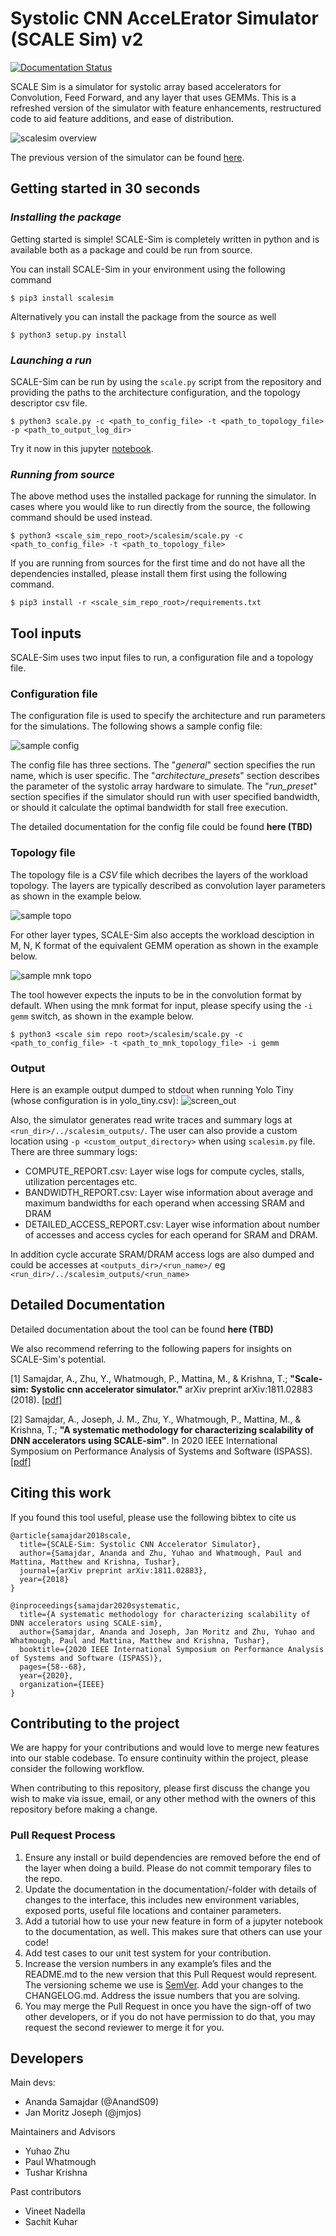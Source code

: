 # Systolic CNN AcceLErator Simulator (SCALE Sim) v2

[![Documentation Status](https://readthedocs.org/projects/scale-sim-project/badge/?version=latest)](https://scale-sim-project.readthedocs.io/en/latest/?badge=latest)

SCALE Sim is a simulator for systolic array based accelerators for Convolution, Feed Forward, and any layer that uses GEMMs.
This is a refreshed version of the simulator with feature enhancements, restructured code to aid feature additions, and ease of distribution.

![scalesim overview](https://github.com/scalesim-project/scale-sim-v2/blob/doc/anand/readme/documentation/resources/scalesim-overview.png "scalesim overview")

The previous version of the simulator can be found [here](https://github.com/ARM-software/SCALE-Sim).

## Getting started in 30 seconds

### *Installing the package*

Getting started is simple! SCALE-Sim is completely written in python and is available both as a package and could be run from source.

You can install SCALE-Sim in your environment using the following command

```$ pip3 install scalesim```

Alternatively you can install the package from the source as well

```$ python3 setup.py install```

### *Launching a run*

SCALE-Sim can be run by using the ```scale.py``` script from the repository and providing the paths to the architecture configuration, and the topology descriptor csv file.

```$ python3 scale.py -c <path_to_config_file> -t <path_to_topology_file> -p <path_to_output_log_dir>```

Try it now in this jupyter [notebook](https://github.com/scalesim-project/scalesim-tutorial-materials/blob/main/scaledemo.ipynb).

### *Running from source*

The above method uses the installed package for running the simulator.
In cases where you would like to run directly from the source, the following command should be used instead.

```$ python3 <scale_sim_repo_root>/scalesim/scale.py -c <path_to_config_file> -t <path_to_topology_file>```

If you are running from sources for the first time and do not have all the dependencies installed, please install them first  using the following command.

```$ pip3 install -r <scale_sim_repo_root>/requirements.txt```

## Tool inputs

SCALE-Sim uses two input files to run, a configuration file and a topology file.

### Configuration file

The configuration file is used to specify the architecture and run parameters for the simulations.
The following shows a sample config file:

![sample config](https://github.com/scalesim-project/scale-sim-v2/blob/main/documentation/resources/config-file-example.png "sample config")

The config file has three sections. The "*general*" section specifies the run name, which is user specific. The "*architecture_presets*" section describes the parameter of the systolic array hardware to simulate.
The "*run_preset*" section specifies if the simulator should run with user specified bandwidth, or should it calculate the optimal bandwidth for stall free execution.

The detailed documentation for the config file could be found **here (TBD)**

### Topology file

The topology file is a *CSV* file which decribes the layers of the workload topology. The layers are typically described as convolution layer parameters as shown in the example below.

![sample topo](https://github.com/scalesim-project/scale-sim-v2/blob/main/documentation/resources/topo-file-example.png "sample topo")

For other layer types, SCALE-Sim also accepts the workload desciption in M, N, K format of the equivalent GEMM operation as shown in the example below.

![sample mnk topo](https://github.com/scalesim-project/scale-sim-v2/blob/doc/anand/readme/documentation/resources/topo-mnk-file-example.png "sample mnk topo")

The tool however expects the inputs to be in the convolution format by default. When using the mnk format for input, please specify using the  ```-i gemm``` switch, as shown in the example below.

```$ python3 <scale sim repo root>/scalesim/scale.py -c <path_to_config_file> -t <path_to_mnk_topology_file> -i gemm```

### Output

Here is an example output dumped to stdout when running Yolo Tiny (whose configuration is in yolo_tiny.csv):
![screen_out](https://github.com/scalesim-project/scale-sim-v2/blob/doc/anand/readme/documentation/resources/output.png "std_out")

Also, the simulator generates read write traces and summary logs at ```<run_dir>/../scalesim_outputs/```. The user can also provide a custom location using ```-p <custom_output_directory>``` when using `scalesim.py` file.
There are three summary logs:

* COMPUTE_REPORT.csv: Layer wise logs for compute cycles, stalls, utilization percentages etc.
* BANDWIDTH_REPORT.csv: Layer wise information about average and maximum bandwidths for each operand when accessing SRAM and DRAM
* DETAILED_ACCESS_REPORT.csv: Layer wise information about number of accesses and access cycles for each operand for SRAM and DRAM.

In addition cycle accurate SRAM/DRAM access logs are also dumped and could be accesses at ```<outputs_dir>/<run_name>/``` eg `<run_dir>/../scalesim_outputs/<run_name>`

## Detailed Documentation

Detailed documentation about the tool can be found **here (TBD)**

We also recommend referring to the following papers for insights on SCALE-Sim's potential.

[1] Samajdar, A., Zhu, Y., Whatmough, P., Mattina, M., & Krishna, T.;  **"Scale-sim: Systolic cnn accelerator simulator."** arXiv preprint arXiv:1811.02883 (2018). [\[pdf\]](https://arxiv.org/abs/1811.02883)

[2] Samajdar, A., Joseph, J. M., Zhu, Y., Whatmough, P., Mattina, M., & Krishna, T.; **"A systematic methodology for characterizing scalability of DNN accelerators using SCALE-sim"**. In 2020 IEEE International Symposium on Performance Analysis of Systems and Software (ISPASS). [\[pdf\]](https://cpb-us-w2.wpmucdn.com/sites.gatech.edu/dist/c/332/files/2020/03/scalesim_ispass2020.pdf)

## Citing this work

If you found this tool useful, please use the following bibtex to cite us

```
@article{samajdar2018scale,
  title={SCALE-Sim: Systolic CNN Accelerator Simulator},
  author={Samajdar, Ananda and Zhu, Yuhao and Whatmough, Paul and Mattina, Matthew and Krishna, Tushar},
  journal={arXiv preprint arXiv:1811.02883},
  year={2018}
}

@inproceedings{samajdar2020systematic,
  title={A systematic methodology for characterizing scalability of DNN accelerators using SCALE-sim},
  author={Samajdar, Ananda and Joseph, Jan Moritz and Zhu, Yuhao and Whatmough, Paul and Mattina, Matthew and Krishna, Tushar},
  booktitle={2020 IEEE International Symposium on Performance Analysis of Systems and Software (ISPASS)},
  pages={58--68},
  year={2020},
  organization={IEEE}
}
```

## Contributing to the project

We are happy for your contributions and would love to merge new features into our stable codebase. To ensure continuity within the project, please consider the following workflow.

When contributing to this repository, please first discuss the change you wish to make via issue,
email, or any other method with the owners of this repository before making a change.

### Pull Request Process

1. Ensure any install or build dependencies are removed before the end of the layer when doing a
   build. Please do not commit temporary files to the repo.
2. Update the documentation in the documentation/-folder with details of changes to the interface, this includes new environment
   variables, exposed ports, useful file locations and container parameters.
3. Add a tutorial how to use your new feature in form of a jupyter notebook to the documentation, as well. This makes sure that others can use your code!
4. Add test cases to our unit test system for your contribution.
5. Increase the version numbers in any example’s files and the README.md to the new version that this
   Pull Request would represent. The versioning scheme we use is [SemVer](http://semver.org/). Add your changes to the CHANGELOG.md. Address the issue numbers that you are solving.
4. You may merge the Pull Request in once you have the sign-off of two other developers, or if you
   do not have permission to do that, you may request the second reviewer to merge it for you.


## Developers

Main devs:
* Ananda Samajdar (@AnandS09)
* Jan Moritz Joseph (@jmjos)

Maintainers and Advisors
* Yuhao Zhu
* Paul Whatmough
* Tushar Krishna

Past contributors
* Vineet Nadella
* Sachit Kuhar
